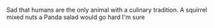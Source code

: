 Sad that humans are the only animal with a culinary tradition. A squirrel mixed nuts a Panda salad would go hard I'm sure

